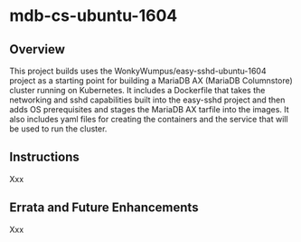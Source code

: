 # mdb-cs-ubuntu-1604
## Overview

This project builds uses the WonkyWumpus/easy-sshd-ubuntu-1604 project as a starting point for building a MariaDB AX (MariaDB Columnstore) cluster running on Kubernetes.  It includes a Dockerfile that takes the networking and sshd capabilities built into the easy-sshd project and then adds OS prerequisites and stages the MariaDB AX tarfile into the images.  It also includes yaml files for creating the containers and the service that will be used to run the cluster.

## Instructions

Xxx

## Errata and Future Enhancements

Xxx
